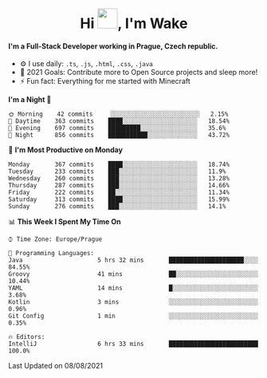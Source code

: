 <h1 align="center">Hi <img src="https://raw.githubusercontent.com/MrWakeCZ/MrWakeCZ/master/Hi.gif" width="40px" />, I'm Wake</h1>

#### I'm a Full-Stack Developer working in Prague, Czech republic.
- ⚙️ I use daily: `.ts`, `.js`, `.html`, `.css`, `.java`
- 🥅 2021 Goals: Contribute more to Open Source projects and sleep more!
- ⚡ Fun fact: Everything for me started with Minecraft

<!--START_SECTION:waka-->
**I'm a Night 🦉** 

```text
🌞 Morning    42 commits     ░░░░░░░░░░░░░░░░░░░░░░░░░   2.15% 
🌆 Daytime    363 commits    ████░░░░░░░░░░░░░░░░░░░░░   18.54% 
🌃 Evening    697 commits    █████████░░░░░░░░░░░░░░░░   35.6% 
🌙 Night      856 commits    ███████████░░░░░░░░░░░░░░   43.72%

```
📅 **I'm Most Productive on Monday** 

```text
Monday       367 commits    ████░░░░░░░░░░░░░░░░░░░░░   18.74% 
Tuesday      233 commits    ███░░░░░░░░░░░░░░░░░░░░░░   11.9% 
Wednesday    260 commits    ███░░░░░░░░░░░░░░░░░░░░░░   13.28% 
Thursday     287 commits    ███░░░░░░░░░░░░░░░░░░░░░░   14.66% 
Friday       222 commits    ██░░░░░░░░░░░░░░░░░░░░░░░   11.34% 
Saturday     313 commits    ████░░░░░░░░░░░░░░░░░░░░░   15.99% 
Sunday       276 commits    ███░░░░░░░░░░░░░░░░░░░░░░   14.1%

```


📊 **This Week I Spent My Time On** 

```text
⌚︎ Time Zone: Europe/Prague

💬 Programming Languages: 
Java                     5 hrs 32 mins       █████████████████████░░░░   84.55% 
Groovy                   41 mins             ██░░░░░░░░░░░░░░░░░░░░░░░   10.44% 
YAML                     14 mins             █░░░░░░░░░░░░░░░░░░░░░░░░   3.68% 
Kotlin                   3 mins              ░░░░░░░░░░░░░░░░░░░░░░░░░   0.96% 
Git Config               1 min               ░░░░░░░░░░░░░░░░░░░░░░░░░   0.35%

🔥 Editors: 
IntelliJ                 6 hrs 33 mins       █████████████████████████   100.0%

```


 Last Updated on 08/08/2021
<!--END_SECTION:waka-->

